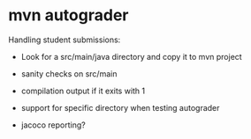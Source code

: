 # mvn autograder

Handling student submissions:
- Look for a src/main/java directory and copy it to mvn project

- sanity checks on src/main
- compilation output if it exits with 1

- support for specific directory when testing autograder




- jacoco reporting?
